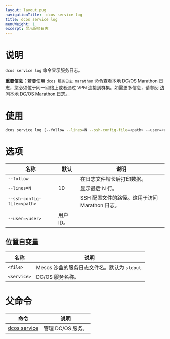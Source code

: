 ```yaml
---
layout: layout.pug
navigationTitle:  dcos service log
title: dcos service log
menuWeight: 1
excerpt: 显示服务日志
---
```


# 说明

`dcos service log` 命令显示服务日志。

<p class="message--important"><strong>重要信息：</strong>若要使用 <code>dcos 服务日志 marathon</code> 命令查看本地 DC/OS Marathon 日志，您必须位于同一网络上或者通过 VPN 连接到群集。如需更多信息，请参阅 <a href="/mesosphere/dcos/2.0/monitoring/logging/quickstart/">访问本地 DC/OS Marathon 日志。</p>

# 使用

```bash
dcos service log [--follow --lines=N --ssh-config-file=<path> --user=<user>] <service> [<file>]
```

# 选项

| 名称 | 默认 | 说明 |
|---------|-------------|-------------|
| `--follow` |             |  在日志文件增长后打印数据。 |
| `--lines=N`   |     10      | 显示最后 N 行。|
| `--ssh-config-file=<path>`   |           | SSH 配置文件的路径。这用于访问 Marathon 日志。|
| `--user=<user>` | 用户 ID。|

## 位置自变量

| 名称 | 说明 |
|---------|-------------|
| `<file>`   | Mesos 沙盒的服务日志文件名。默认为 `stdout`. |
| `<service>`   | DC/OS 服务名称。|

# 父命令

| 命令 | 说明 |
|---------|-------------|
| [dcos service](/mesosphere/dcos/cn/2.0/cli/command-reference/dcos-service/)   | 管理 DC/OS 服务。 |
